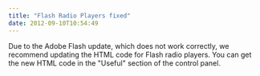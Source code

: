 ```yaml
---
title: "Flash Radio Players fixed"
date: 2012-09-10T10:54:49
---
```


Due to the Adobe Flash update, which does not work correctly, we recommend updating the HTML code for Flash radio players. You can get the new HTML code in the "Useful" section of the control panel.